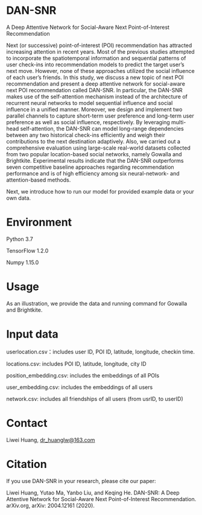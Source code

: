 # DAN-SNR
A Deep Attentive Network for Social-Aware Next Point-of-Interest Recommendation

Next (or successive) point-of-interest (POI) recommendation has attracted increasing attention in recent years. Most of the previous studies attempted to incorporate the spatiotemporal information and sequential patterns of user check-ins into recommendation models to predict the target user’s next move. However, none of these approaches utilized the social influence of each user’s friends. In this study, we discuss a new topic of next POI recommendation and present a deep attentive network for social-aware next POI recommendation called DAN-SNR. In particular, the DAN-SNR makes use of the self-attention mechanism instead of the architecture of recurrent neural networks to model sequential influence and social influence in a unified manner. Moreover, we design and implement two parallel channels to capture short-term user preference and long-term user preference as well as social influence, respectively. By leveraging multi-head self-attention, the DAN-SNR can model long-range dependencies between any two historical check-ins efficiently and weigh their contributions to the next destination adaptively. Also, we carried out a comprehensive evaluation using large-scale real-world datasets collected from two popular location-based social networks, namely Gowalla and Brightkite. Experimental results indicate that the DAN-SNR outperforms seven competitive baseline approaches regarding recommendation performance and is of high efficiency among six neural-network- and attention-based methods.

Next, we introduce how to run our model for provided example data or your own data.

# Environment

Python 3.7

TensorFlow 1.2.0

Numpy 1.15.0

# Usage
As an illustration, we provide the data and running command for Gowalla and Brightkite.

# Input data
userlocation.csv：includes user ID, POI ID, latitude, longitude, checkin time.

locations.csv: includes POI ID, latitude, longitude, city ID

position_embedding.csv: includes the embeddings of all POIs  

user_embedding.csv: includes the embeddings of all users  

network.csv: includes all friendships of all users (from usrID, to userID)

# Contact
Liwei Huang, dr_huanglw@163.com

# Citation
If you use DAN-SNR in your research, please cite our paper:

Liwei Huang, Yutao Ma, Yanbo Liu, and Keqing He. DAN-SNR: A Deep Attentive Network for Social-Aware Next Point-of-Interest Recommendation. arXiv.org, arXiv: 2004.12161 (2020).
